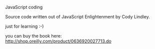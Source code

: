 JavaScript coding

Source code written out of JavaScript Enlightenment by Cody Lindley.

just for learning :-)

you can buy the book here: http://shop.oreilly.com/product/0636920027713.do